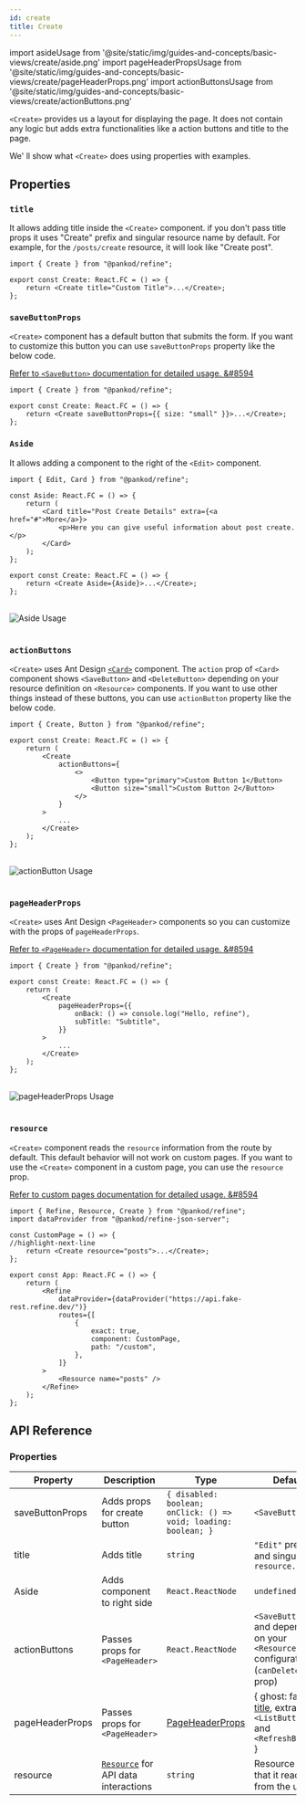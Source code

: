 ```yaml
---
id: create
title: Create
---
```


import asideUsage from '@site/static/img/guides-and-concepts/basic-views/create/aside.png'
import pageHeaderPropsUsage from '@site/static/img/guides-and-concepts/basic-views/create/pageHeaderProps.png'
import actionButtonsUsage from '@site/static/img/guides-and-concepts/basic-views/create/actionButtons.png'

`<Create>` provides us a layout for displaying the page. It does not contain any logic but adds extra functionalities like a action buttons and title to the page.

We' ll show what `<Create>` does using properties with examples.

## Properties

### `title`

It allows adding title inside the `<Create>` component. if you don't pass title props it uses "Create" prefix and singular resource name by default. For example, for the `/posts/create` resource, it will look like "Create post".

```tsx
import { Create } from "@pankod/refine";

export const Create: React.FC = () => {
    return <Create title="Custom Title">...</Create>;
};
```

### `saveButtonProps`

`<Create>` component has a default button that submits the form. If you want to customize this button you can use `saveButtonProps` property like the below code.


[Refer to `<SaveButton>` documentation for detailed usage. &#8594](#)

```tsx
import { Create } from "@pankod/refine";

export const Create: React.FC = () => {
    return <Create saveButtonProps={{ size: "small" }}>...</Create>;
};
```



### `Aside`

It allows adding a component to the right of the `<Edit>` component.

```tsx
import { Edit, Card } from "@pankod/refine";

const Aside: React.FC = () => {
    return (
        <Card title="Post Create Details" extra={<a href="#">More</a>}>
            <p>Here you can give useful information about post create.</p>
        </Card>
    );
};

export const Create: React.FC = () => {
    return <Create Aside={Aside}>...</Create>;
};
```

<br/>
<div>
    <img src={asideUsage} alt="Aside Usage"/>
</div>
<br/>

### `actionButtons`

`<Create>` uses Ant Design [`<Card>`](https://ant.design/components/card) component. The `action` prop of `<Card>` component shows `<SaveButton>` and `<DeleteButton>` depending on your resource definition on `<Resource>` components. If you want to use other things instead of these buttons, you can use `actionButton` property like the below code.

```tsx
import { Create, Button } from "@pankod/refine";

export const Create: React.FC = () => {
    return (
        <Create
            actionButtons={
                <>
                    <Button type="primary">Custom Button 1</Button>
                    <Button size="small">Custom Button 2</Button>
                </>
            }
        >
            ...
        </Create>
    );
};
```

<br/>
<div>
    <img src={actionButtonsUsage} alt="actionButton Usage"/>
</div>
<br/>

### `pageHeaderProps`

`<Create>` uses Ant Design `<PageHeader>` components so you can customize with the props of `pageHeaderProps`.

[Refer to `<PageHeader>` documentation for detailed usage. &#8594](https://ant.design/components/page-header/#API)

```tsx
import { Create } from "@pankod/refine";

export const Create: React.FC = () => {
    return (
        <Create
            pageHeaderProps={{
                onBack: () => console.log("Hello, refine"),
                subTitle: "Subtitle",
            }}
        >
            ...
        </Create>
    );
};
```

<br/>
<div>
    <img src={pageHeaderPropsUsage} alt="pageHeaderProps Usage"/>
</div>
<br/>

### `resource`

`<Create>` component reads the `resource` information from the route by default. This default behavior will not work on custom pages. If you want to use the `<Create>` component in a custom page, you can use the `resource` prop.

[Refer to custom pages documentation for detailed usage. &#8594](#)

```tsx
import { Refine, Resource, Create } from "@pankod/refine";
import dataProvider from "@pankod/refine-json-server";

const CustomPage = () => {
//highlight-next-line
    return <Create resource="posts">...</Create>;
};

export const App: React.FC = () => {
    return (
        <Refine
            dataProvider={dataProvider("https://api.fake-rest.refine.dev/")}
            routes={[
                {
                    exact: true,
                    component: CustomPage,
                    path: "/custom",
                },
            ]}
        >
            <Resource name="posts" />
        </Refine>
    );
};
```
## API Reference

### Properties

| Property        | Description                               | Type                                                              | Default                                                                            |
| --------------- | ----------------------------------------- | ----------------------------------------------------------------- | ---------------------------------------------------------------------------------- |
| saveButtonProps | Adds props for create button              | `{ disabled: boolean; onClick: () => void; loading: boolean; }`   | `<SaveButton>`                                                                     |
| title           | Adds title                                | `string`                                                          | `"Edit"` prefix and singular of `resource.name`                                    |
| Aside           | Adds component to right side              | `React.ReactNode`                                                 | `undefined`                                                                        |
| actionButtons   | Passes props for `<PageHeader>`           | `React.ReactNode`                                                 | `<SaveButton>` and depending on your `<Resource>` configuration (`canDelete` prop) |
| pageHeaderProps | Passes props for `<PageHeader>`           | [PageHeaderProps](https://ant.design/components/page-header/#API) | { ghost: false, [title](#title), extra: `<ListButton>` and `<RefreshButton>` }     |
| resource        | [`Resource`](#) for API data interactions | `string`                                                          | Resource name that it reads from the url.                                          |
